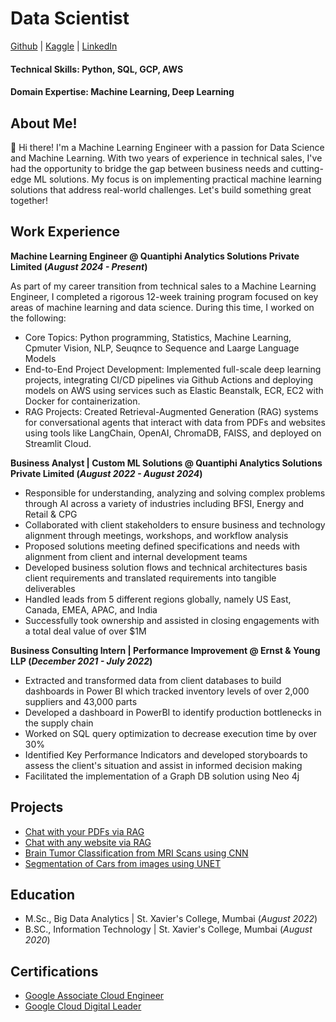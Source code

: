 # Data Scientist
[Github](https://github.com/JoshhMiranda) | [Kaggle](https://www.kaggle.com/josshhh) | [LinkedIn](https://www.linkedin.com/in/joshua-miranda21/)

#### Technical Skills: Python, SQL, GCP, AWS
#### Domain Expertise: Machine Learning, Deep Learning

## About Me!
👋 Hi there! I'm a Machine Learning Engineer with a passion for Data Science and Machine Learning. With two years of experience in technical sales, I've had the opportunity to bridge the gap between business needs and cutting-edge ML solutions. My focus is on implementing practical machine learning solutions that address real-world challenges.
Let's build something great together!


## Work Experience

**Machine Learning Engineer @ Quantiphi Analytics Solutions Private Limited (_August 2024 - Present_)**

As part of my career transition from technical sales to a Machine Learning Engineer, I completed a rigorous 12-week training program focused on key areas of machine learning and data science. During this time, I worked on the following:
- Core Topics: Python programming, Statistics, Machine Learning, Cpmuter Vision, NLP, Seuqnce to Sequence and Laarge Language Models
- End-to-End Project Development: Implemented full-scale deep learning projects, integrating CI/CD pipelines via Github Actions and deploying models on AWS using services such as Elastic Beanstalk, ECR, EC2 with Docker for containerization.
- RAG Projects: Created Retrieval-Augmented Generation (RAG) systems for conversational agents that interact with data from PDFs and websites using tools like LangChain, OpenAI, ChromaDB, FAISS, and deployed on Streamlit Cloud.

**Business Analyst | Custom ML Solutions @ Quantiphi Analytics Solutions Private Limited (_August 2022 - August 2024_)**
- Responsible for understanding, analyzing and solving complex problems through AI across a variety of industries including BFSI, Energy and Retail & CPG
- Collaborated with client stakeholders to ensure business and technology alignment through meetings, workshops, and workflow analysis
- Proposed solutions meeting defined specifications and needs with alignment from client and internal development teams 
- Developed business solution flows and technical architectures basis client requirements and translated requirements into tangible deliverables
- Handled leads from 5 different regions globally, namely US East, Canada, EMEA, APAC, and India 
- Successfully took ownership and assisted in closing engagements with a total deal value of over $1M

**Business Consulting Intern | Performance Improvement @ Ernst & Young LLP (_December 2021 - July 2022_)**
- Extracted and transformed data from client databases to build dashboards in Power BI which tracked inventory levels of over 2,000 suppliers and 43,000 parts
- Developed a dashboard in PowerBI to identify production bottlenecks in the supply chain
- Worked on SQL query optimization to decrease execution time by over 30%
- Identified Key Performance Indicators and developed storyboards to assess the client's situation and assist in informed decision making
- Facilitated the implementation of a Graph DB solution using Neo 4j

## Projects
- [Chat with your PDFs via RAG](https://llmpdfchat-demobyjosh.streamlit.app/)
- [Chat with any website via RAG](https://llmpdfchat-demobyjosh.streamlit.app/)
- [Brain Tumor Classification from MRI Scans using CNN](https://www.kaggle.com/code/josshhh/brainmri-imageclassification)
- [Segmentation of Cars from images using UNET](https://www.kaggle.com/code/josshhh/brainmri-imageclassification)

## Education								       		
- M.Sc., Big Data Analytics	| St. Xavier's College, Mumbai (_August 2022_)	 			        		
- B.SC., Information Technology | St. Xavier's College, Mumbai (_August 2020_)

## Certifications								       		
- [Google Associate Cloud Engineer](https://google.accredible.com/d6a12469-791e-4126-8c3e-2ecf759d1d90)
- [Google Cloud Digital Leader](https://www.credential.net/1047c45a-0895-4238-8e41-79b945f24d6e)
